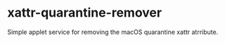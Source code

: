# xattr-quarantine-remover
Simple applet service for removing the macOS quarantine xattr atrribute.
